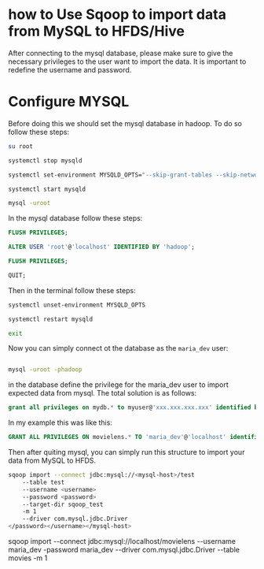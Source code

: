 # how to Use Sqoop to import data from MySQL to HFDS/Hive


After connecting to the mysql database, please make sure to give the necessary privileges to the user
want to import the data. It is important to redefine the username and password.
 
# Configure MYSQL
Before doing this we should set the mysql database in hadoop. To do so follow these steps:
```bash
su root

systemctl stop mysqld

systemctl set-environment MYSQLD_OPTS="--skip-grant-tables --skip-networking"

systemctl start mysqld

mysql -uroot
```
In the mysql database follow these steps:
```sql
FLUSH PRIVILEGES;

ALTER USER 'root'@'localhost' IDENTIFIED BY 'hadoop';

FLUSH PRIVILEGES;

QUIT;
```
Then in the terminal follow these steps:
```bash
systemctl unset-environment MYSQLD_OPTS

systemctl restart mysqld

exit
```
Now you can simply connect ot the database as the ```maria_dev``` user:
```bash

mysql -uroot -phadoop
```
in the database define the privilege for the maria_dev user to import expected data from mysql.
The total solution is as follows:
```sql
grant all privileges on mydb.* to myuser@'xxx.xxx.xxx.xxx' identified by 'mypassword';
```
In my example this was like this:
```sql
GRANT ALL PRIVILEGES ON movielens.* TO 'maria_dev'@'localhost' identified by 'maria_dev';
```

Then after quiting mysql, you can simply run this structure to import your data from MySQL to HFDS.
```bash
sqoop import --connect jdbc:mysql://<mysql-host>/test 
    --table test 
    --username <username> 
    --password <password> 
    --target-dir sqoop_test 
    -m 1 
    --driver com.mysql.jdbc.Driver
</password></username></mysql-host>
```


sqoop import --connect jdbc:mysql://localhost/movielens --username maria_dev -password maria_dev --driver com.mysql.jdbc.Driver --table movies -m 1